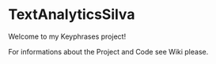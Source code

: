 # TextAnalyticsSilva

Welcome to my Keyphrases project!

For informations about the Project and Code see Wiki please.
